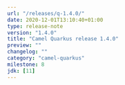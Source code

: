 ```yaml
---
url: "/releases/q-1.4.0/"
date: 2020-12-01T13:10:40+01:00
type: release-note
version: "1.4.0"
title: "Camel Quarkus release 1.4.0"
preview: ""
changelog: ""
category: "camel-quarkus"
milestone: 8
jdk: [11]
---
```

